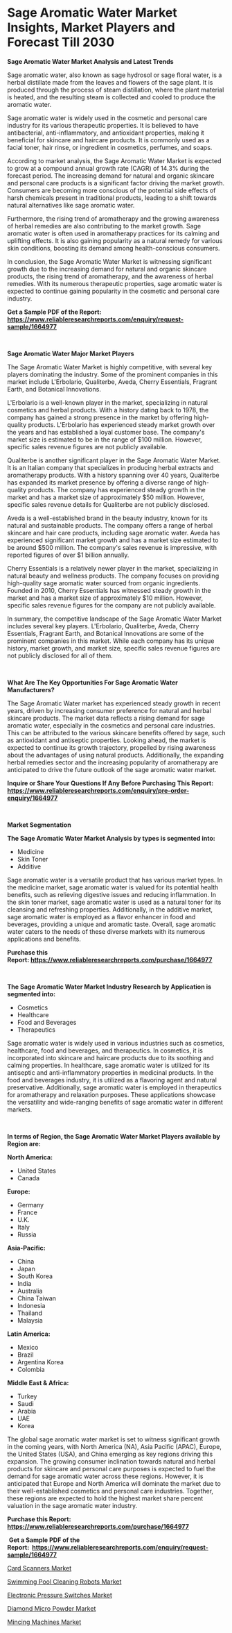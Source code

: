 <p><h1>Sage Aromatic Water Market Insights, Market Players and Forecast Till 2030</h1></p><p><strong>Sage Aromatic Water Market Analysis and Latest Trends</strong></p>
<p><p>Sage aromatic water, also known as sage hydrosol or sage floral water, is a herbal distillate made from the leaves and flowers of the sage plant. It is produced through the process of steam distillation, where the plant material is heated, and the resulting steam is collected and cooled to produce the aromatic water.</p><p>Sage aromatic water is widely used in the cosmetic and personal care industry for its various therapeutic properties. It is believed to have antibacterial, anti-inflammatory, and antioxidant properties, making it beneficial for skincare and haircare products. It is commonly used as a facial toner, hair rinse, or ingredient in cosmetics, perfumes, and soaps.</p><p>According to market analysis, the Sage Aromatic Water Market is expected to grow at a compound annual growth rate (CAGR) of 14.3% during the forecast period. The increasing demand for natural and organic skincare and personal care products is a significant factor driving the market growth. Consumers are becoming more conscious of the potential side effects of harsh chemicals present in traditional products, leading to a shift towards natural alternatives like sage aromatic water.</p><p>Furthermore, the rising trend of aromatherapy and the growing awareness of herbal remedies are also contributing to the market growth. Sage aromatic water is often used in aromatherapy practices for its calming and uplifting effects. It is also gaining popularity as a natural remedy for various skin conditions, boosting its demand among health-conscious consumers.</p><p>In conclusion, the Sage Aromatic Water Market is witnessing significant growth due to the increasing demand for natural and organic skincare products, the rising trend of aromatherapy, and the awareness of herbal remedies. With its numerous therapeutic properties, sage aromatic water is expected to continue gaining popularity in the cosmetic and personal care industry.</p></p>
<p><strong>Get a Sample PDF of the Report:&nbsp; <a href="https://www.reliableresearchreports.com/enquiry/request-sample/1664977">https://www.reliableresearchreports.com/enquiry/request-sample/1664977</a></strong></p>
<p>&nbsp;</p>
<p><strong>Sage Aromatic Water Major Market Players</strong></p>
<p><p>The Sage Aromatic Water Market is highly competitive, with several key players dominating the industry. Some of the prominent companies in this market include L'Erbolario, Qualiterbe, Aveda, Cherry Essentials, Fragrant Earth, and Botanical Innovations.</p><p>L'Erbolario is a well-known player in the market, specializing in natural cosmetics and herbal products. With a history dating back to 1978, the company has gained a strong presence in the market by offering high-quality products. L'Erbolario has experienced steady market growth over the years and has established a loyal customer base. The company's market size is estimated to be in the range of $100 million. However, specific sales revenue figures are not publicly available.</p><p>Qualiterbe is another significant player in the Sage Aromatic Water Market. It is an Italian company that specializes in producing herbal extracts and aromatherapy products. With a history spanning over 40 years, Qualiterbe has expanded its market presence by offering a diverse range of high-quality products. The company has experienced steady growth in the market and has a market size of approximately $50 million. However, specific sales revenue details for Qualiterbe are not publicly disclosed.</p><p>Aveda is a well-established brand in the beauty industry, known for its natural and sustainable products. The company offers a range of herbal skincare and hair care products, including sage aromatic water. Aveda has experienced significant market growth and has a market size estimated to be around $500 million. The company's sales revenue is impressive, with reported figures of over $1 billion annually.</p><p>Cherry Essentials is a relatively newer player in the market, specializing in natural beauty and wellness products. The company focuses on providing high-quality sage aromatic water sourced from organic ingredients. Founded in 2010, Cherry Essentials has witnessed steady growth in the market and has a market size of approximately $10 million. However, specific sales revenue figures for the company are not publicly available.</p><p>In summary, the competitive landscape of the Sage Aromatic Water Market includes several key players. L'Erbolario, Qualiterbe, Aveda, Cherry Essentials, Fragrant Earth, and Botanical Innovations are some of the prominent companies in this market. While each company has its unique history, market growth, and market size, specific sales revenue figures are not publicly disclosed for all of them.</p></p>
<p>&nbsp;</p>
<p><strong>What Are The Key Opportunities For Sage Aromatic Water Manufacturers?</strong></p>
<p><p>The Sage Aromatic Water market has experienced steady growth in recent years, driven by increasing consumer preference for natural and herbal skincare products. The market data reflects a rising demand for sage aromatic water, especially in the cosmetics and personal care industries. This can be attributed to the various skincare benefits offered by sage, such as antioxidant and antiseptic properties. Looking ahead, the market is expected to continue its growth trajectory, propelled by rising awareness about the advantages of using natural products. Additionally, the expanding herbal remedies sector and the increasing popularity of aromatherapy are anticipated to drive the future outlook of the sage aromatic water market.</p></p>
<p><strong>Inquire or Share Your Questions If Any Before Purchasing This Report: <a href="https://www.reliableresearchreports.com/enquiry/pre-order-enquiry/1664977">https://www.reliableresearchreports.com/enquiry/pre-order-enquiry/1664977</a></strong></p>
<p>&nbsp;</p>
<p><strong>Market Segmentation</strong></p>
<p><strong>The Sage Aromatic Water Market Analysis by types is segmented into:</strong></p>
<p><ul><li>Medicine</li><li>Skin Toner</li><li>Additive</li></ul></p>
<p><p>Sage aromatic water is a versatile product that has various market types. In the medicine market, sage aromatic water is valued for its potential health benefits, such as relieving digestive issues and reducing inflammation. In the skin toner market, sage aromatic water is used as a natural toner for its cleansing and refreshing properties. Additionally, in the additive market, sage aromatic water is employed as a flavor enhancer in food and beverages, providing a unique and aromatic taste. Overall, sage aromatic water caters to the needs of these diverse markets with its numerous applications and benefits.</p></p>
<p><strong>Purchase this Report:&nbsp;<a href="https://www.reliableresearchreports.com/purchase/1664977">https://www.reliableresearchreports.com/purchase/1664977</a></strong></p>
<p>&nbsp;</p>
<p><strong>The Sage Aromatic Water Market Industry Research by Application is segmented into:</strong></p>
<p><ul><li>Cosmetics</li><li>Healthcare</li><li>Food and Beverages</li><li>Therapeutics</li></ul></p>
<p><p>Sage aromatic water is widely used in various industries such as cosmetics, healthcare, food and beverages, and therapeutics. In cosmetics, it is incorporated into skincare and haircare products due to its soothing and calming properties. In healthcare, sage aromatic water is utilized for its antiseptic and anti-inflammatory properties in medicinal products. In the food and beverages industry, it is utilized as a flavoring agent and natural preservative. Additionally, sage aromatic water is employed in therapeutics for aromatherapy and relaxation purposes. These applications showcase the versatility and wide-ranging benefits of sage aromatic water in different markets.</p></p>
<p>&nbsp;</p>
<p><strong>In terms of Region, the Sage Aromatic Water Market Players available by Region are:</strong></p>
<p>
    <p> <strong> North America: </strong>
        <ul>
            <li>United States</li>
            <li>Canada</li>
        </ul>
        </p> 
    <p> <strong> Europe: </strong>
        <ul>
            <li>Germany</li>
            <li>France</li>
            <li>U.K.</li>
            <li>Italy</li>
            <li>Russia</li>
        </ul>
        </p> 
    <p> <strong> Asia-Pacific: </strong>
        <ul>
            <li>China</li>
            <li>Japan</li>
            <li>South Korea</li>
            <li>India</li>
            <li>Australia</li>
            <li>China Taiwan</li>
            <li>Indonesia</li>
            <li>Thailand</li>
            <li>Malaysia</li>
        </ul>
        </p> 
    <p> <strong> Latin America: </strong>
        <ul>
            <li>Mexico</li>
            <li>Brazil</li>
            <li>Argentina Korea</li>
            <li>Colombia</li>
        </ul>
        </p> 
    <p> <strong> Middle East & Africa: </strong>
        <ul>
            <li>Turkey</li>
            <li>Saudi</li>
            <li>Arabia</li>
            <li>UAE</li>
            <li>Korea</li>
        </ul>
    </p>
    </p>
<p><p>The global sage aromatic water market is set to witness significant growth in the coming years, with North America (NA), Asia Pacific (APAC), Europe, the United States (USA), and China emerging as key regions driving this expansion. The growing consumer inclination towards natural and herbal products for skincare and personal care purposes is expected to fuel the demand for sage aromatic water across these regions. However, it is anticipated that Europe and North America will dominate the market due to their well-established cosmetics and personal care industries. Together, these regions are expected to hold the highest market share percent valuation in the sage aromatic water industry.</p></p>
<p><strong>Purchase this Report: <a href="https://www.reliableresearchreports.com/purchase/1664977">https://www.reliableresearchreports.com/purchase/1664977</a></strong></p>
<p>&nbsp;<strong>Get a Sample PDF of the Report:&nbsp;&nbsp;<a href="https://www.reliableresearchreports.com/enquiry/request-sample/1664977">https://www.reliableresearchreports.com/enquiry/request-sample/1664977</a></strong></p>
<p><strong></strong></p>
<p><p><a href="https://www.linkedin.com/pulse/card-scanners-market-share-amp-new-trends-analysis-report-iyj2c/">Card Scanners Market</a></p><p><a href="https://www.linkedin.com/pulse/swimming-pool-cleaning-robots-market-research-report-unlocks-l5kec/">Swimming Pool Cleaning Robots Market</a></p><p><a href="https://www.linkedin.com/pulse/decoding-electronic-pressure-switches-market-deep-dive-latest-cmdyc/">Electronic Pressure Switches Market</a></p><p><a href="https://medium.com/@sanjoy753352/diamond-micro-powder-market-size-growth-forecast-2023-2030-fcce07e6188a">Diamond Micro Powder Market</a></p><p><a href="https://medium.com/@austynlemke1988/mincing-machines-market-size-growth-forecast-2023-2030-8e05ac616ffa">Mincing Machines Market</a></p></p>